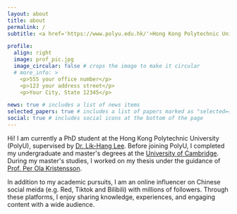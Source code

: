 ```yaml
---
layout: about
title: about
permalink: /
subtitle: <a href='https://www.polyu.edu.hk/'>Hong Kong Polytechnic University</a>. Hung Hom, Kowloon, Hong Kong.

profile:
  align: right
  image: prof_pic.jpg
  image_circular: false # crops the image to make it circular
  # more_info: >
    <p>555 your office number</p>
    <p>123 your address street</p>
    <p>Your City, State 12345</p>

news: true # includes a list of news items
selected_papers: true # includes a list of papers marked as "selected={true}"
social: true # includes social icons at the bottom of the page
---
```


Hi! I am currently a PhD student at the Hong Kong Polytechnic University (PolyU), supervised by [Dr. Lik-Hang Lee](https://www.lhlee.com/). Before joining PolyU, I completed my undergraduate and master's degrees at the [University of Cambridge](https://www.cam.ac.uk/). During my master's studies, I worked on my thesis under the guidance of [Prof. Per Ola Kristensson](https://pokristensson.com/). 

<!-- My research focuses on Human-Computer Interaction and Human Centered Artificial Intelligence. You can explore all my published articles on my [publication pages](/JingyaoZheng.github.io/_pages/publications). If you share similar research interests or would like to collaborate with me, feel free to reach out to me via [email](info@jyzheng.com). -->

In addition to my academic pursuits, I am an online influencer on Chinese social meida (e.g. Red, Tiktok and Bilibili) with millions of followers. Through these platforms, I enjoy sharing knowledge, experiences, and engaging content with a wide audience.
